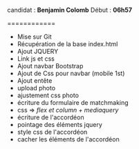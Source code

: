 candidat : **Benjamin Colomb** 
Début : **06h57**

============


- Mise sur Git
- Récupération de la base index.html
- Ajout JQUERY
- Link js et css
- Ajout navbar Bootstrap
- Ajout de Css pour navbar (mobile 1st)
- Ajout entête
- upload photo
- ajustement css photo
- écriture du formulaire de matchmaking
- css => *flex et column + mediaquery*
- écriture de l'accordéon
- pointage des éléments jquery
- style css de l'accordéon
- cacher les éléments de l'accordéon